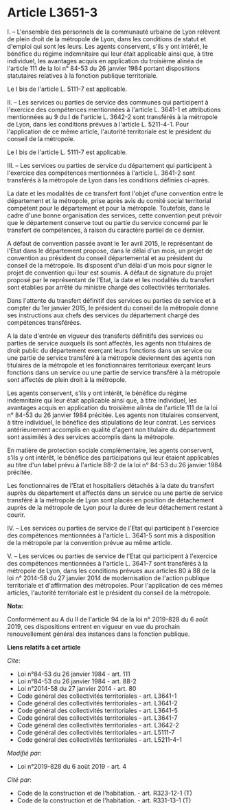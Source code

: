 # Article L3651-3

I. – L'ensemble des personnels de la communauté urbaine de Lyon relèvent de plein droit de la métropole de Lyon, dans les
conditions de statut et d'emploi qui sont les leurs. Les agents conservent, s'ils y ont intérêt, le bénéfice du régime
indemnitaire qui leur était applicable ainsi que, à titre individuel, les avantages acquis en application du troisième alinéa
de l'article 111 de la loi n° 84-53 du 26 janvier 1984 portant dispositions statutaires relatives à la fonction publique
territoriale.

Le I bis de l'article L. 5111-7 est applicable.

II. – Les services ou parties de service des communes qui participent à l'exercice des compétences mentionnées à l'article L.
3641-1 et attributions mentionnées au 9 du I de l'article L. 3642-2 sont transférés à la métropole de Lyon, dans les
conditions prévues à l'article L. 5211-4-1. Pour l'application de ce même article, l'autorité territoriale est le président
du conseil de la métropole.

Le I bis de l'article L. 5111-7 est applicable.

III. – Les services ou parties de service du département qui participent à l'exercice des compétences mentionnées à l'article
L. 3641-2 sont transférés à la métropole de Lyon dans les conditions définies ci-après.

La date et les modalités de ce transfert font l'objet d'une convention entre le département et la métropole, prise après avis
du comité social territorial compétent pour le département et pour la métropole. Toutefois, dans le cadre d'une bonne
organisation des services, cette convention peut prévoir que le département conserve tout ou partie du service concerné par
le transfert de compétences, à raison du caractère partiel de ce dernier.

A défaut de convention passée avant le 1er avril 2015, le représentant de l'Etat dans le département propose, dans le délai
d'un mois, un projet de convention au président du conseil départemental et au président du conseil de la métropole. Ils
disposent d'un délai d'un mois pour signer le projet de convention qui leur est soumis. A défaut de signature du projet
proposé par le représentant de l'Etat, la date et les modalités du transfert sont établies par arrêté du ministre chargé des
collectivités territoriales.

Dans l'attente du transfert définitif des services ou parties de service et à compter du 1er janvier 2015, le président du
conseil de la métropole donne ses instructions aux chefs des services du département chargé des compétences transférées.

A la date d'entrée en vigueur des transferts définitifs des services ou parties de service auxquels ils sont affectés, les
agents non titulaires de droit public du département exerçant leurs fonctions dans un service ou une partie de service
transféré à la métropole deviennent des agents non titulaires de la métropole et les fonctionnaires territoriaux exerçant
leurs fonctions dans un service ou une partie de service transféré à la métropole sont affectés de plein droit à la
métropole.

Les agents conservent, s'ils y ont intérêt, le bénéfice du régime indemnitaire qui leur était applicable ainsi que, à titre
individuel, les avantages acquis en application du troisième alinéa de l'article 111 de la loi n° 84-53 du 26 janvier 1984
précitée. Les agents non titulaires conservent, à titre individuel, le bénéfice des stipulations de leur contrat. Les
services antérieurement accomplis en qualité d'agent non titulaire du département sont assimilés à des services accomplis
dans la métropole.

En matière de protection sociale complémentaire, les agents conservent, s'ils y ont intérêt, le bénéfice des participations
qui leur étaient applicables au titre d'un label prévu à l'article 88-2 de la loi n° 84-53 du 26 janvier 1984 précitée.

Les fonctionnaires de l'Etat et hospitaliers détachés à la date du transfert auprès du département et affectés dans un
service ou une partie de service transféré à la métropole de Lyon sont placés en position de détachement auprès de la
métropole de Lyon pour la durée de leur détachement restant à courir.

IV. – Les services ou parties de service de l'Etat qui participent à l'exercice des compétences mentionnées à l'article L.
3641-5 sont mis à disposition de la métropole par la convention prévue au même article.

V. – Les services ou parties de service de l'Etat qui participent à l'exercice des compétences mentionnées à l'article L.
3641-7 sont transférés à la métropole de Lyon, dans les conditions prévues aux articles 80 à 88 de la loi n° 2014-58 du 27
janvier 2014 de modernisation de l'action publique territoriale et d'affirmation des métropoles. Pour l'application de ces
mêmes articles, l'autorité territoriale est le président du conseil de la métropole.

**Nota:**

Conformément au A du II de l'article 94 de la loi n° 2019-828 du 6 août 2019, ces dispositions entrent en vigueur en vue du
prochain renouvellement général des instances dans la fonction publique.

**Liens relatifs à cet article**

_Cite_:

  - Loi n°84-53 du 26 janvier 1984 - art. 111
  - Loi n°84-53 du 26 janvier 1984 - art. 88-2
  - Loi n°2014-58 du 27 janvier 2014 - art. 80
  - Code général des collectivités territoriales - art. L3641-1
  - Code général des collectivités territoriales - art. L3641-2
  - Code général des collectivités territoriales - art. L3641-5
  - Code général des collectivités territoriales - art. L3641-7
  - Code général des collectivités territoriales - art. L3642-2
  - Code général des collectivités territoriales - art. L5111-7
  - Code général des collectivités territoriales - art. L5211-4-1

_Modifié par_:

  - Loi n°2019-828 du 6 août 2019 - art. 4

_Cité par_:

  - Code de la construction et de l'habitation. - art. R323-12-1 (T)
  - Code de la construction et de l'habitation. - art. R331-13-1 (T)
